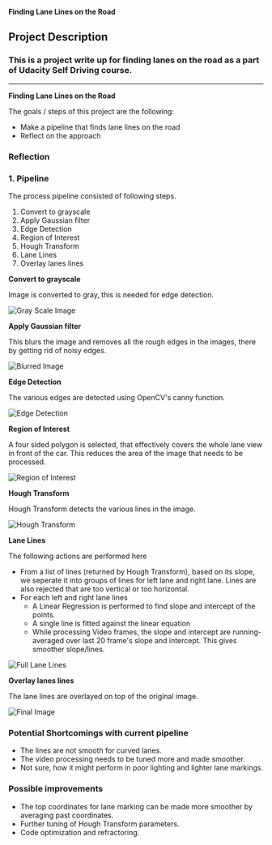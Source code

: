 **Finding Lane Lines on the Road**

## Project Description

### This is a project write up for finding lanes on the road as a part of Udacity Self Driving course.

---

**Finding Lane Lines on the Road**

The goals / steps of this project are the following:
* Make a pipeline that finds lane lines on the road
* Reflect on the approach



### Reflection

### 1. Pipeline

The process pipeline consisted of following steps.


1. Convert to grayscale
2. Apply Gaussian filter
3. Edge Detection
4. Region of Interest
5. Hough Transform
7. Lane Lines
8. Overlay lanes lines


**Convert to grayscale**

Image is converted to gray, this is needed for edge detection.

<img src="images/gray_scale.png" alt="Gray Scale Image" />

**Apply Gaussian filter**

This blurs the image and removes all the rough edges in the images, there by getting rid of noisy edges.

<img src="images/blurred.png" alt="Blurred Image" />

**Edge Detection**

The various edges are detected using OpenCV's canny function.

<img src="images/edge_detection.png" alt="Edge Detection" />

**Region of Interest**

A four sided polygon is selected, that effectively covers the whole lane view in front of the car. This reduces the area of the image that needs to be processed.

<img src="images/region_of_interest.png" alt="Region of Interest" />


**Hough Transform**

Hough Transform detects the various lines in the image.

<img src="images/hough_lines.png" alt="Hough Transform" />


**Lane Lines**

The following actions are performed here

* From a list of lines (returned by Hough Transform), based on its slope, we seperate it into groups of lines for left lane and right lane. Lines are also rejected that are too vertical or too horizontal.
* For each left and right lane lines
  * A Linear Regression is performed to find slope and intercept of the points.
  * A single line is fitted against the linear equation
  * While processing Video frames, the slope and intercept are running-averaged over last 20 frame's slope and intercept. This gives smoother slope/lines.

<img src="images/lane_markings.png" alt="Full Lane Lines" />

**Overlay lanes lines**

The lane lines are overlayed on top of the original image.

<img src="images/final_processed_image.png" alt="Final Image" />








### Potential Shortcomings with current pipeline

* The lines are not smooth for curved lanes.
* The video processing needs to be tuned more and made smoother.
* Not sure, how it might perform in poor lighting and lighter lane markings.



### Possible improvements

* The top coordinates for lane marking can be made more smoother by averaging past coordinates.
* Further tuning of Hough Transform parameters.
* Code optimization and refractoring.
